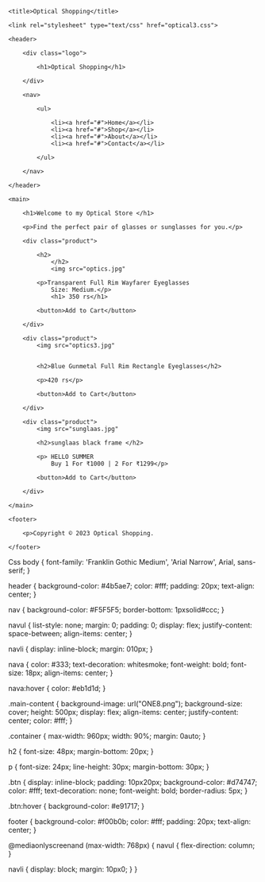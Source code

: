 <!DOCTYPE html>
<html>
<head>

    <title>Optical Shopping</title>

    <link rel="stylesheet" type="text/css" href="optical3.css">

</head>

<body>

    <header>

        <div class="logo">

            <h1>Optical Shopping</h1>

        </div>

        <nav>

            <ul>

                <li><a href="#">Home</a></li>
                <li><a href="#">Shop</a></li>
                <li><a href="#">About</a></li>
                <li><a href="#">Contact</a></li>

            </ul>

        </nav>

    </header>

    <main>

        <h1>Welcome to my Optical Store </h1>

        <p>Find the perfect pair of glasses or sunglasses for you.</p>

        <div class="product">

            <h2>
                </h2>
                <img src="optics.jpg"

            <p>Transparent Full Rim Wayfarer Eyeglasses
                Size: Medium.</p>
                <h1> 350 rs</h1>

            <button>Add to Cart</button>

        </div>

        <div class="product">
            <img src="optics3.jpg"
            

            <h2>Blue Gunmetal Full Rim Rectangle Eyeglasses</h2>

            <p>420 rs</p>

            <button>Add to Cart</button>

        </div>

        <div class="product">
            <img src="sunglaas.jpg"

            <h2>sunglaas black frame </h2>

            <p> HELLO SUMMER
                Buy 1 For ₹1000 | 2 For ₹1299</p>

            <button>Add to Cart</button>

        </div>

    </main>

    <footer>

        <p>Copyright © 2023 Optical Shopping.

    </footer>

</body>

</html>



Css
body {
  font-family: 'Franklin Gothic Medium', 'Arial Narrow', Arial, sans-serif;
}

header {
  background-color: #4b5ae7;
  color: #fff;
  padding: 20px;
  text-align: center;
}

nav {
  background-color: #F5F5F5;
  border-bottom: 1pxsolid#ccc;
}

navul {
  list-style: none;
  margin: 0;
  padding: 0;
  display: flex;
  justify-content: space-between;
  align-items: center;
}

navli {
  display: inline-block;
  margin: 010px;
}

nava {
  color: #333;
  text-decoration: whitesmoke;
  font-weight: bold;
  font-size: 18px;
  align-items: center;
}

nava:hover {
  color: #eb1d1d;
}

.main-content {
  background-image: url("ONE8.png");
  background-size: cover;
  height: 500px;
  display: flex;
  align-items: center;
  justify-content: center;
  color: #fff;
}

.container {
  max-width: 960px;
  width: 90%;
  margin: 0auto;
}

h2 {
  font-size: 48px;
  margin-bottom: 20px;
}

p {
  font-size: 24px;
  line-height: 30px;
  margin-bottom: 30px;
}

.btn {
  display: inline-block;
  padding: 10px20px;
  background-color: #d74747;
  color: #fff;
  text-decoration: none;
  font-weight: bold;
  border-radius: 5px;
}

.btn:hover {
  background-color: #e91717;
}

footer {
  background-color: #f00b0b;
  color: #fff;
  padding: 20px;
  text-align: center;
}

@mediaonlyscreenand (max-width: 768px) {
  navul {
    flex-direction: column;
  }

  navli {
    display: block;
    margin: 10px0;
  }
}
